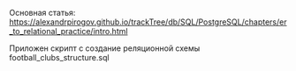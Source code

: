 Основная статья: https://alexandrpirogov.github.io/trackTree/db/SQL/PostgreSQL/chapters/er_to_relational_practice/intro.html

Приложен скрипт с создание реляционной схемы football_clubs_structure.sql
